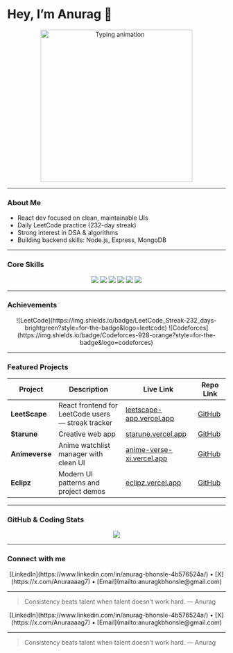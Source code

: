 # Hey, I’m Anurag 👋

<p align="center">
  <img src="https://media.giphy.com/media/3o7aCTfyhYawdOXcFW/giphy.gif" alt="Typing animation" width="350"/>
</p>

---

### About Me

* React dev focused on clean, maintainable UIs  
* Daily LeetCode practice (232-day streak)  
* Strong interest in DSA & algorithms  
* Building backend skills: Node.js, Express, MongoDB  

---

### Core Skills

<p align="center">
  <img src="https://img.shields.io/badge/React-20232A?style=for-the-badge&logo=react&logoColor=61DAFB" />
  <img src="https://img.shields.io/badge/TypeScript-3178C6?style=for-the-badge&logo=typescript&logoColor=white" />
  <img src="https://img.shields.io/badge/JavaScript-F7DF1E?style=for-the-badge&logo=javascript&logoColor=000" />
  <img src="https://img.shields.io/badge/Node.js-339933?style=for-the-badge&logo=node.js&logoColor=white" />
  <img src="https://img.shields.io/badge/Express-000000?style=for-the-badge&logo=express&logoColor=white" />
  <img src="https://img.shields.io/badge/MongoDB-47A248?style=for-the-badge&logo=mongodb&logoColor=white" />
</p>

---

### Achievements

<p align="center">
  ![LeetCode](https://img.shields.io/badge/LeetCode_Streak-232_days-brightgreen?style=for-the-badge&logo=leetcode)  
  ![Codeforces](https://img.shields.io/badge/Codeforces-928-orange?style=for-the-badge&logo=codeforces)
</p>

---

### Featured Projects

| Project        | Description                                         | Live Link                             | Repo Link                                         |
|----------------|-----------------------------------------------------|-------------------------------------|--------------------------------------------------|
| **LeetScape**  | React frontend for LeetCode users — streak tracker  | [leetscape-app.vercel.app](https://leetscape-app.vercel.app/) | [GitHub](https://github.com/anuragbhonsle/leetscape)  |
| **Starune**    | Creative web app                                    | [starune.vercel.app](https://starune.vercel.app/)           | [GitHub](https://github.com/anuragbhonsle/starune)     |
| **Animeverse** | Anime watchlist manager with clean UI               | [anime-verse-xi.vercel.app](https://anime-verse-xi.vercel.app/) | [GitHub](https://github.com/anuragbhonsle/animeverse)  |
| **Eclipz**     | Modern UI patterns and project demos                 | [eclipz.vercel.app](https://eclipz.vercel.app/)             | [GitHub](https://github.com/anuragbhonsle/eclipz)      |

---

### GitHub & Coding Stats

<p align="center">
  <img src="https://github-readme-stats.vercel.app/api?username=anuragbhonsle&show_icons=true&theme=dark" />
</p>

---

### Connect with me

<p align="center">
  [LinkedIn](https://www.linkedin.com/in/anurag-bhonsle-4b576524a/) • [X](https://x.com/Anuraaaag7) • [Email](mailto:anuragkbhonsle@gmail.com)
</p>

---

> Consistency beats talent when talent doesn’t work hard. — Anurag


<p align="center">
  [LinkedIn](https://www.linkedin.com/in/anurag-bhonsle-4b576524a/) • [X](https://x.com/Anuraaaag7) • [Email](mailto:anuragkbhonsle@gmail.com)
</p>

---

> Consistency beats talent when talent doesn’t work hard. — Anurag


